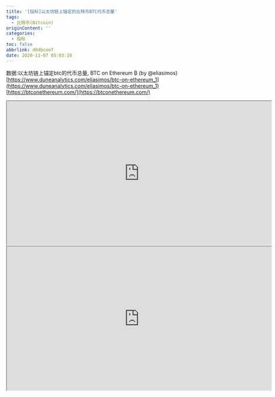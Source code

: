 ```yaml
---
title: '[指标]以太坊链上锚定的比特币BTC代币总量'
tags:
  - 比特币(Bitcoin)
originContent: ''
categories:
  - 指标
toc: false
abbrlink: d0dbceef
date: 2020-11-07 05:03:10
---
```


数据:以太坊链上锚定btc的代币总量, BTC on Ethereum ₿ (by @eliasimos)
[https://www.duneanalytics.com/eliasimos/btc-on-ethereum_1](https://www.duneanalytics.com/eliasimos/btc-on-ethereum_1)
[https://btconethereum.com/](https://btconethereum.com/)

<iframe src="https://duneanalytics.com/embeds/4962/9776/28ykziICFFZi4QccAkAPosuyfaSQlkMzw7GxaApw" width="720", height="391"></iframe>

<iframe src="https://duneanalytics.com/embeds/4675/9149/O8GqwMVkrefVP6Y56tXltj5xcOszdpR5nJlGROfU" width="720", height="391"></iframe>